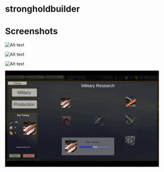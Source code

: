 # strongholdbuilder

# Screenshots

![Alt text](/screenshots/1.png?raw=true "start")

![Alt text](/screenshots/2.png?raw=true "ingame")

![Alt text](/screenshots/3.png?raw=true "explo")

![Alt text](/screenshots/4.png?raw=true "gameover")
